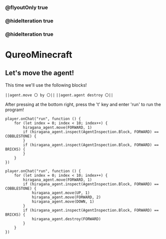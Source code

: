 ### @flyoutOnly true
### @hideIteration true
### @hideIteration true
# QureoMinecraft

## Let's move the agent!

This time we'll use the following blocks!

``||agent.move 〇 by 〇||``
``||agent.agent destroy 〇||``


After pressing [](https://raw.githubusercontent.com/camp-minecraft/TechkidsCampTutorial/master/images/playbutton.png) at the bottom right, press the 't' key and enter 'run' to run the program!

```template
player.onChat("run", function () {
    for (let index = 0; index < 10; index++) {
        hiragana_agent.move(FORWARD, 1)
        if (hiragana_agent.inspect(AgentInspection.Block, FORWARD) == COBBLESTONE) {
        }
        if (hiragana_agent.inspect(AgentInspection.Block, FORWARD) == BRICKS) {
        }
    }
})
```
```ghost
player.onChat("run", function () {
    for (let index = 0; index < 10; index++) {
        hiragana_agent.move(FORWARD, 1)
        if (hiragana_agent.inspect(AgentInspection.Block, FORWARD) == COBBLESTONE) {
            hiragana_agent.move(UP, 1)
            hiragana_agent.move(FORWARD, 2)
            hiragana_agent.move(DOWN, 1)
        }
        if (hiragana_agent.inspect(AgentInspection.Block, FORWARD) == BRICKS) {
            hiragana_agent.destroy(FORWARD)
        }
    }
})

```